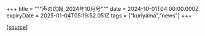 +++
title = """声の広報_2024年10月号"""
date = 2024-10-01T04:00:00.000Z
expiryDate = 2025-01-04T05:19:52.051Z
tags = ["kuriyama","news"]
+++


[[source]](https://www.town.kuriyama.hokkaido.jp/site/koho/29106.html)
